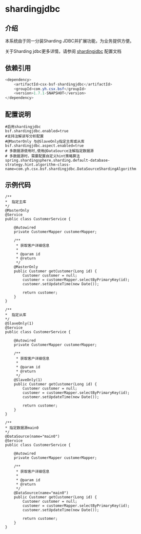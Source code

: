# shardingjdbc

## 介绍
本系统由于同一分装Sharding JDBC并扩展功能，为业务提供方便。

关于Sharding jdbc更多详情，请参阅 [shardingjdbc](https://shardingsphere.apache.org/document/current/cn/manual/sharding-jdbc/configuration/config-spring-boot/) 配置文档

## 依赖引用
```java 
<dependency>
	<artifactId>csx-bsf-shardingjdbc</artifactId>
	<groupId>com.yh.csx.bsf</groupId>
	<version>1.7.1-SNAPSHOT</version>
</dependency>
```


## 配置说明
```shell
#启用shardingjdbc
bsf.shardingjdbc.enabled=true
#支持注解读写分析配置
#@MasterOnly 与@SlaveOnly指定主库或从库
bsf.shardingjdbc.aspect.enabled=true
# 多数据源使用时,使用@DataSource注解指定数据源
# 多数据源时，需要配置自定义hint策略算法
spring.shardingsphere.sharding.default-database-strategy.hint.algorithm-class-name=com.yh.csx.bsf.shardingjdbc.DataSourceShardingAlgorithm
```

## 示例代码

```
/**
*  指定主库
*/
@MasterOnly
@Service
public class CustomerService {

	@Autowired
	private CustomerMapper customerMapper;

	/**
	 * 获取客户详细信息
	 * 
	 * @param id
	 * @return
	 */
	@MasterOnly
	public Customer getCustomer(Long id) {
		Customer customer = null;
		customer = customerMapper.selectByPrimaryKey(id);
		customer.setUpdateTime(new Date());

		return customer;
	}
}
```
```
/**
*  指定从库
*/
@SlaveOnly(1)
@Service
public class CustomerService {

	@Autowired
	private CustomerMapper customerMapper;

	/**
	 * 获取客户详细信息
	 * 
	 * @param id
	 * @return
	 */
	@SlaveOnly(1)
	public Customer getCustomer(Long id) {
		Customer customer = null;
		customer = customerMapper.selectByPrimaryKey(id);
		customer.setUpdateTime(new Date());

		return customer;
	}
}
```
```
/**
* 指定数据源main0
*/
@DataSource(name="main0")
@Service
public class CustomerService {

	@Autowired
	private CustomerMapper customerMapper;

	/**
	 * 获取客户详细信息
	 * 
	 * @param id
	 * @return
	 */
	@DataSource(name="main0")
	public Customer getCustomer(Long id) {
		Customer customer = null;
		customer = customerMapper.selectByPrimaryKey(id);
		customer.setUpdateTime(new Date());

		return customer;
	}
}
```

